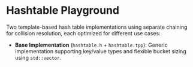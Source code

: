 # Hashtable Playground

Two template-based hash table implementations using separate chaining for collision resolution, each optimized for different use cases:

- **Base Implementation** (`hashtable.h` + `hashtable.tpp`): Generic implementation supporting key/value types and flexible bucket sizing using `std::vector`.

